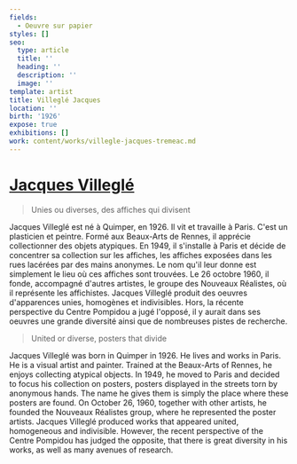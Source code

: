 ```yaml
---
fields:
  - Oeuvre sur papier
styles: []
seo:
  type: article
  title: ''
  heading: ''
  description: ''
  image: ''
template: artist
title: Villeglé Jacques
location: ''
birth: '1926'
expose: true
exhibitions: []
work: content/works/villegle-jacques-tremeac.md
---
```

# [Jacques Villeglé](https://www.moma.org/artists/6163 "jacques villéglé villglé")

> Unies ou diverses, des affiches qui divisent

Jacques Villeglé est né à Quimper, en 1926. Il vit et travaille à Paris. C'est un plasticien et peintre. Formé aux Beaux-Arts de Rennes, il apprécie collectionner des objets atypiques. En 1949, il s'installe à Paris et décide de concentrer sa collection sur les affiches, les affiches exposées dans les rues lacérées par des mains anonymes. Le nom qu'il leur donne est simplement le lieu où ces affiches sont trouvées. Le 26 octobre 1960, il fonde, accompagné d'autres artistes, le groupe des Nouveaux Réalistes, où il représente les affichistes. Jacques Villeglé produit des oeuvres d'apparences unies, homogènes et indivisibles. Hors, la récente perspective du Centre Pompidou a jugé l'opposé, il y aurait dans ses oeuvres une grande diversité ainsi que de nombreuses pistes de recherche.

> United or diverse, posters that divide

Jacques Villeglé was born in Quimper in 1926. He lives and works in Paris. He is a visual artist and painter. Trained at the Beaux-Arts of Rennes, he enjoys collecting atypical objects. In 1949, he moved to Paris and decided to focus his collection on posters, posters displayed in the streets torn by anonymous hands. The name he gives them is simply the place where these posters are found. On October 26, 1960, together with other artists, he founded the Nouveaux Réalistes group, where he represented the poster artists. Jacques Villeglé produced works that appeared united, homogeneous and indivisible. However, the recent perspective of the Centre Pompidou has judged the opposite, that there is great diversity in his works, as well as many avenues of research.
